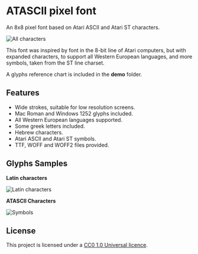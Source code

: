 # ATASCII pixel font  

 An 8x8 pixel font based on Atari ASCII and Atari ST characters.

 ![All characters](https://damianvila.com/atascii/chars-all.png)

 This font was inspired by font in the 8-bit line of Atari computers, but with expanded characters, to support all Western European languages, and more symbols, taken from the ST line charset.  

 A glyphs reference chart is included in the **demo** folder.

 ## Features

 - Wide strokes, suitable for low resolution screens.
 - Mac Roman and Windows 1252 glyphs included.
 - All Western European languages supported.
 - Some greek letters included.
 - Hebrew characters.
 - Atari ASCII and Atari ST symbols.
 - TTF, WOFF and WOFF2 files provided.

 ## Glyphs Samples

 **Latin characters**  

 ![Latin characters](https://damianvila.com/atascii/chars-latin.png)  

 **ATASCII Characters**  

 ![Symbols](https://damianvila.com/atascii/chars-atascii.png)  

 ## License

 This project is licensed under a [CC0 1.0 Universal licence](https://creativecommons.org/publicdomain/zero/1.0/).
